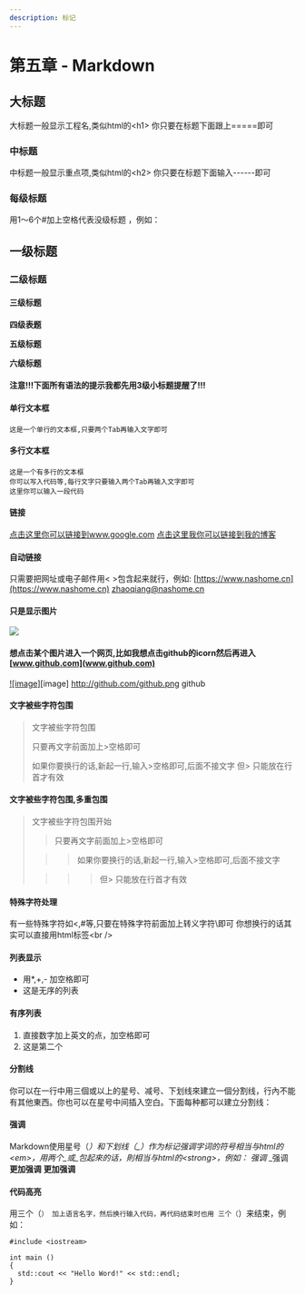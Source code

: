```yaml
---
description: 标记
---
```


# 第五章 - Markdown

## 大标题

大标题一般显示工程名,类似html的&lt;h1&gt; 你只要在标题下面跟上=====即可

### 中标题

中标题一般显示重点项,类似html的&lt;h2&gt; 你只要在标题下面输入------即可

### 每级标题

用1～6个\#加上空格代表没级标题 ，例如：

## 一级标题

### 二级标题

#### 三级标题

**四级表题**

**五级标题**

**六级标题**

#### 注意!!!下面所有语法的提示我都先用3级小标题提醒了!!!

#### 单行文本框

```text
这是一个单行的文本框,只要两个Tab再输入文字即可  
```

#### 多行文本框

```text
这是一个有多行的文本框  
你可以写入代码等,每行文字只要输入两个Tab再输入文字即可  
这里你可以输入一段代码  
```

#### 链接

 [点击这里你可以链接到www.google.com](http://www.google.com) [点击这里我你可以链接到我的博客](https://www.nashome.cn)

#### 自动链接

只需要把网址或电子邮件用&lt; &gt;包含起来就行，例如: [https://www.nashome.cn](https://www.nashome.cn) [zhaoqiang@nashome.cn](mailto:zhaoqiang@nashome.cn)

#### 只是显示图片

![](http://github.com/unicorn.png)

#### 想点击某个图片进入一个网页,比如我想点击github的icorn然后再进入[www.github.com](www.github.com)

 [!\[image\]](http://www.github.com/)\[image\]  http://github.com/github.png github

#### 文字被些字符包围

> 文字被些字符包围
>
> 只要再文字前面加上&gt;空格即可
>
> 如果你要换行的话,新起一行,输入&gt;空格即可,后面不接文字 但&gt; 只能放在行首才有效

#### 文字被些字符包围,多重包围

> 文字被些字符包围开始
>
> > 只要再文字前面加上&gt;空格即可
>
> > > 如果你要换行的话,新起一行,输入&gt;空格即可,后面不接文字
>
> > > > 但&gt; 只能放在行首才有效

#### 特殊字符处理

有一些特殊字符如&lt;,\#等,只要在特殊字符前面加上转义字符\即可 你想换行的话其实可以直接用html标签&lt;br /&gt;

#### 列表显示

* 用\*,+,- 加空格即可
* 这是无序的列表

#### 有序列表

1. 直接数字加上英文的点，加空格即可
2. 这是第二个

#### 分割线

你可以在一行中用三個或以上的星号、减号、下划线來建立一個分割线，行內不能有其他東西。你也可以在星号中间插入空白。下面每种都可以建立分割线：

#### 强调

Markdown使用星号（_）和下划线（\_）作为标记强调字词的符号相当与html的&lt;em&gt;，用两个_或_包起來的话，則相当与html的&lt;strong&gt;，例如： 强调_ \_强调 **更加强调** **更加强调**

#### 代码高亮

用三个（`） 加上语言名字，然后换行输入代码，再代码结束时也用 三个（`）来结束，例如：

```text
#include <iostream>
​
int main ()
{
  std::cout << "Hello Word!" << std::endl;
}
​
```

